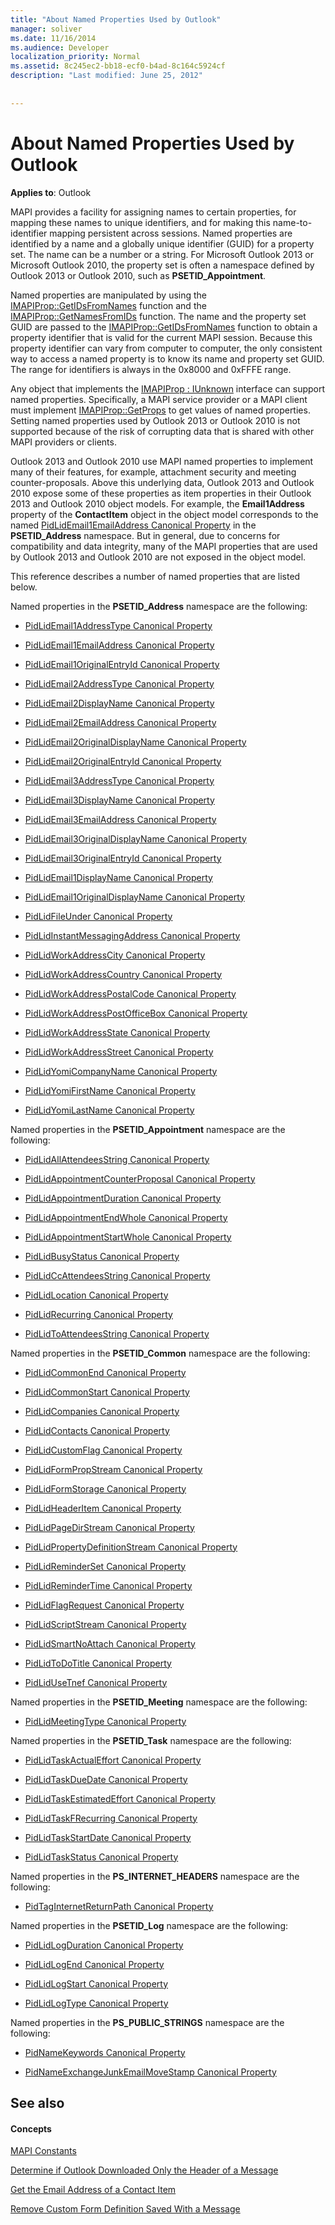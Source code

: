 ```yaml
---
title: "About Named Properties Used by Outlook"
manager: soliver
ms.date: 11/16/2014
ms.audience: Developer
localization_priority: Normal
ms.assetid: 8c245ec2-bb18-ecf0-b4ad-8c164c5924cf
description: "Last modified: June 25, 2012"
 
 
---
```


# About Named Properties Used by Outlook

  
  
**Applies to**: Outlook 
  
MAPI provides a facility for assigning names to certain properties, for mapping these names to unique identifiers, and for making this name-to-identifier mapping persistent across sessions. Named properties are identified by a name and a globally unique identifier (GUID) for a property set. The name can be a number or a string. For Microsoft Outlook 2013 or Microsoft Outlook 2010, the property set is often a namespace defined by Outlook 2013 or Outlook 2010, such as **PSETID_Appointment**. 
  
Named properties are manipulated by using the [IMAPIProp::GetIDsFromNames](imapiprop-getidsfromnames.md) function and the [IMAPIProp::GetNamesFromIDs](imapiprop-getnamesfromids.md) function. The name and the property set GUID are passed to the [IMAPIProp::GetIDsFromNames](imapiprop-getidsfromnames.md) function to obtain a property identifier that is valid for the current MAPI session. Because this property identifier can vary from computer to computer, the only consistent way to access a named property is to know its name and property set GUID. The range for identifiers is always in the 0x8000 and 0xFFFE range. 
  
Any object that implements the [IMAPIProp : IUnknown](imapipropiunknown.md) interface can support named properties. Specifically, a MAPI service provider or a MAPI client must implement [IMAPIProp::GetProps](imapiprop-getprops.md) to get values of named properties. Setting named properties used by Outlook 2013 or Outlook 2010 is not supported because of the risk of corrupting data that is shared with other MAPI providers or clients. 
  
Outlook 2013 and Outlook 2010 use MAPI named properties to implement many of their features, for example, attachment security and meeting counter-proposals. Above this underlying data, Outlook 2013 and Outlook 2010 expose some of these properties as item properties in their Outlook 2013 and Outlook 2010 object models. For example, the **Email1Address** property of the **ContactItem** object in the object model corresponds to the named [PidLidEmail1EmailAddress Canonical Property](pidlidemail1emailaddress-canonical-property.md) in the **PSETID_Address** namespace. But in general, due to concerns for compatibility and data integrity, many of the MAPI properties that are used by Outlook 2013 and Outlook 2010 are not exposed in the object model. 
  
This reference describes a number of named properties that are listed below.
  
Named properties in the **PSETID_Address** namespace are the following: 
  
- [PidLidEmail1AddressType Canonical Property](pidlidemail1addresstype-canonical-property.md)
    
- [PidLidEmail1EmailAddress Canonical Property](pidlidemail1emailaddress-canonical-property.md)
    
- [PidLidEmail1OriginalEntryId Canonical Property](pidlidemail1originalentryid-canonical-property.md)
    
- [PidLidEmail2AddressType Canonical Property](pidlidemail2addresstype-canonical-property.md)
    
- [PidLidEmail2DisplayName Canonical Property](pidlidemail2displayname-canonical-property.md)
    
- [PidLidEmail2EmailAddress Canonical Property](pidlidemail2emailaddress-canonical-property.md)
    
- [PidLidEmail2OriginalDisplayName Canonical Property](pidlidemail2originaldisplayname-canonical-property.md)
    
- [PidLidEmail2OriginalEntryId Canonical Property](pidlidemail2originalentryid-canonical-property.md)
    
- [PidLidEmail3AddressType Canonical Property](pidlidemail3addresstype-canonical-property.md)
    
- [PidLidEmail3DisplayName Canonical Property](pidlidemail3displayname-canonical-property.md)
    
- [PidLidEmail3EmailAddress Canonical Property](pidlidemail3emailaddress-canonical-property.md)
    
- [PidLidEmail3OriginalDisplayName Canonical Property](pidlidemail3originaldisplayname-canonical-property.md)
    
- [PidLidEmail3OriginalEntryId Canonical Property](pidlidemail3originalentryid-canonical-property.md)
    
- [PidLidEmail1DisplayName Canonical Property](pidlidemail1displayname-canonical-property.md)
    
- [PidLidEmail1OriginalDisplayName Canonical Property](pidlidemail1originaldisplayname-canonical-property.md)
    
- [PidLidFileUnder Canonical Property](pidlidfileunder-canonical-property.md)
    
- [PidLidInstantMessagingAddress Canonical Property](pidlidinstantmessagingaddress-canonical-property.md)
    
- [PidLidWorkAddressCity Canonical Property](pidlidworkaddresscity-canonical-property.md)
    
- [PidLidWorkAddressCountry Canonical Property](pidlidworkaddresscountry-canonical-property.md)
    
- [PidLidWorkAddressPostalCode Canonical Property](pidlidworkaddresspostalcode-canonical-property.md)
    
- [PidLidWorkAddressPostOfficeBox Canonical Property](pidlidworkaddresspostofficebox-canonical-property.md)
    
- [PidLidWorkAddressState Canonical Property](pidlidworkaddressstate-canonical-property.md)
    
- [PidLidWorkAddressStreet Canonical Property](pidlidworkaddressstreet-canonical-property.md)
    
- [PidLidYomiCompanyName Canonical Property](pidlidyomicompanyname-canonical-property.md)
    
- [PidLidYomiFirstName Canonical Property](pidlidyomifirstname-canonical-property.md)
    
- [PidLidYomiLastName Canonical Property](pidlidyomilastname-canonical-property.md)
    
Named properties in the **PSETID_Appointment** namespace are the following: 
  
- [PidLidAllAttendeesString Canonical Property](pidlidallattendeesstring-canonical-property.md)
    
- [PidLidAppointmentCounterProposal Canonical Property](pidlidappointmentcounterproposal-canonical-property.md)
    
- [PidLidAppointmentDuration Canonical Property](pidlidappointmentduration-canonical-property.md)
    
- [PidLidAppointmentEndWhole Canonical Property](pidlidappointmentendwhole-canonical-property.md)
    
- [PidLidAppointmentStartWhole Canonical Property](pidlidappointmentstartwhole-canonical-property.md)
    
- [PidLidBusyStatus Canonical Property](pidlidbusystatus-canonical-property.md)
    
- [PidLidCcAttendeesString Canonical Property](pidlidccattendeesstring-canonical-property.md)
    
- [PidLidLocation Canonical Property](pidlidlocation-canonical-property.md)
    
- [PidLidRecurring Canonical Property](pidlidrecurring-canonical-property.md)
    
- [PidLidToAttendeesString Canonical Property](pidlidtoattendeesstring-canonical-property.md)
    
Named properties in the **PSETID_Common** namespace are the following: 
  
- [PidLidCommonEnd Canonical Property](pidlidcommonend-canonical-property.md)
    
- [PidLidCommonStart Canonical Property](pidlidcommonstart-canonical-property.md)
    
- [PidLidCompanies Canonical Property](pidlidcompanies-canonical-property.md)
    
- [PidLidContacts Canonical Property](pidlidcontacts-canonical-property.md)
    
- [PidLidCustomFlag Canonical Property](pidlidcustomflag-canonical-property.md)
    
- [PidLidFormPropStream Canonical Property](pidlidformpropstream-canonical-property.md)
    
- [PidLidFormStorage Canonical Property](pidlidformstorage-canonical-property.md)
    
- [PidLidHeaderItem Canonical Property](pidlidheaderitem-canonical-property.md)
    
- [PidLidPageDirStream Canonical Property](pidlidpagedirstream-canonical-property.md)
    
- [PidLidPropertyDefinitionStream Canonical Property](pidlidpropertydefinitionstream-canonical-property.md)
    
- [PidLidReminderSet Canonical Property](pidlidreminderset-canonical-property.md)
    
- [PidLidReminderTime Canonical Property](pidlidremindertime-canonical-property.md)
    
- [PidLidFlagRequest Canonical Property](pidlidflagrequest-canonical-property.md)
    
- [PidLidScriptStream Canonical Property](pidlidscriptstream-canonical-property.md)
    
- [PidLidSmartNoAttach Canonical Property](pidlidsmartnoattach-canonical-property.md)
    
- [PidLidToDoTitle Canonical Property](pidlidtodotitle-canonical-property.md)
    
- [PidLidUseTnef Canonical Property](pidlidusetnef-canonical-property.md)
    
Named properties in the **PSETID_Meeting** namespace are the following: 
  
- [PidLidMeetingType Canonical Property](pidlidmeetingtype-canonical-property.md)
    
Named properties in the **PSETID_Task** namespace are the following: 
  
- [PidLidTaskActualEffort Canonical Property](pidlidtaskactualeffort-canonical-property.md)
    
- [PidLidTaskDueDate Canonical Property](pidlidtaskduedate-canonical-property.md)
    
- [PidLidTaskEstimatedEffort Canonical Property](pidlidtaskestimatedeffort-canonical-property.md)
    
- [PidLidTaskFRecurring Canonical Property](pidlidtaskfrecurring-canonical-property.md)
    
- [PidLidTaskStartDate Canonical Property](pidlidtaskstartdate-canonical-property.md)
    
- [PidLidTaskStatus Canonical Property](pidlidtaskstatus-canonical-property.md)
    
Named properties in the **PS_INTERNET_HEADERS** namespace are the following: 
  
- [PidTagInternetReturnPath Canonical Property](pidtaginternetreturnpath-canonical-property.md)
    
Named properties in the **PSETID_Log** namespace are the following: 
  
- [PidLidLogDuration Canonical Property](pidlidlogduration-canonical-property.md)
    
- [PidLidLogEnd Canonical Property](pidlidlogend-canonical-property.md)
    
- [PidLidLogStart Canonical Property](pidlidlogstart-canonical-property.md)
    
- [PidLidLogType Canonical Property](pidlidlogtype-canonical-property.md)
    
Named properties in the **PS_PUBLIC_STRINGS** namespace are the following: 
  
- [PidNameKeywords Canonical Property](pidnamekeywords-canonical-property.md)
    
- [PidNameExchangeJunkEmailMoveStamp Canonical Property](pidnameexchangejunkemailmovestamp-canonical-property.md)
    
## See also

#### Concepts

[MAPI Constants](mapi-constants.md)
  
[Determine if Outlook Downloaded Only the Header of a Message](how-to-determine-if-outlook-downloaded-only-the-header-of-a-message.md)
  
[Get the Email Address of a Contact Item](how-to-get-the-email-address-of-a-contact-item.md)
  
[Remove Custom Form Definition Saved With a Message](how-to-remove-custom-form-definition-saved-with-a-message.md)

